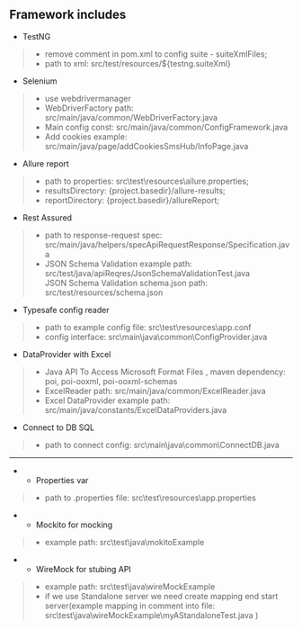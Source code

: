 ## Framework includes
- TestNG 
 > - remove comment in pom.xml to config suite - suiteXmlFiles;
 > - path to xml: src/test/resources/${testng.suiteXml}

- Selenium 
> - use webdrivermanager
> - WebDriverFactory path: src/main/java/common/WebDriverFactory.java
> - Main config const: src/main/java/common/ConfigFramework.java
> - Add cookies example: src/main/java/page/addCookiesSmsHub/InfoPage.java

- Allure report
> - path to properties: src\test\resources\allure.properties;
> - resultsDirectory: {project.basedir}/allure-results;
> - reportDirectory: {project.basedir}/allureReport; 

- Rest Assured
> - path to response-request spec: src/main/java/helpers/specApiRequestResponse/Specification.java
> - JSON Schema Validation example path: src/test/java/apiReqres/JsonSchemaValidationTest.java \
> JSON Schema Validation schema.json path: src/test/resources/schema.json


- Typesafe config reader
> - path to example config file: src\test\resources\app.conf
> - config interface: src\main\java\common\ConfigProvider.java

- DataProvider with Excel
> - Java API To Access Microsoft Format Files , maven dependency: poi, poi-ooxml, poi-ooxml-schemas
> - ExcelReader path: src/main/java/common/ExcelReader.java
> - Excel DataProvider example path: src/main/java/constants/ExcelDataProviders.java

- Connect to DB SQL
> - path to connect config: src\main\java\common\ConnectDB.java

---

- *  Properties var
> - path to .properties file: src\test\resources\app.properties

- * Mockito for mocking
> - example path: src\test\java\mokitoExample

- * WireMock for stubing API
> - example path: src\test\java\wireMockExample
> - if we use Standalone server we need create mapping end start server(example mapping in comment into file: src\test\java\wireMockExample\myAStandaloneTest.java )
         